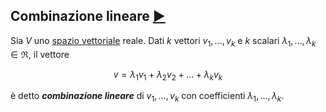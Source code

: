 ## Combinazione lineare [▶️](https://youtu.be/k7RM-ot2NWY?si=0R0624YVCYAISyUB&t=181)

Sia $V$ uno [spazio vettoriale](Spazio%20vettoriale.md) reale. Dati $k$ vettori $v_1, ... , v_k$ e $k$ scalari $\lambda_1, ..., \lambda_k \in \Re$, il vettore

$$
v = \lambda_1 v_1 + \lambda_2 v_2 + ... + \lambda_k v_k
$$

è detto ***combinazione lineare*** di $v_1, ... , v_k$ con coefficienti $\lambda_1,...,\lambda_k$.